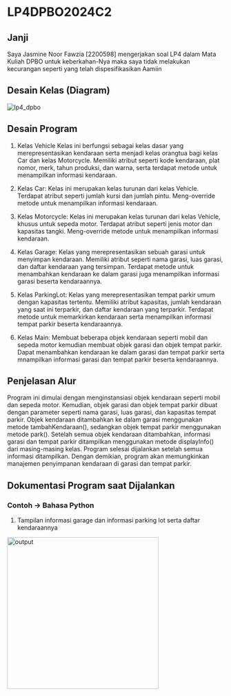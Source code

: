 # LP4DPBO2024C2

## Janji
Saya Jasmine Noor Fawzia [2200598] mengerjakan soal LP4 dalam Mata Kuliah DPBO
untuk keberkahan-Nya maka saya tidak melakukan kecurangan seperti yang telah dispesifikasikan
Aamiin

## Desain Kelas (Diagram)
![lp4_dpbo](https://github.com/jasminefwz/LP4DPBO2024C2/assets/147362810/deea6354-cdb4-4b61-8c01-53d288d84a25)

## Desain Program
1. Kelas Vehicle
Kelas ini berfungsi sebagai kelas dasar yang merepresentasikan kendaraan serta menjadi kelas orangtua bagi kelas Car dan kelas Motorcycle. Memiliki atribut seperti kode kendaraan, plat nomor, merk, tahun produksi, dan warna, serta terdapat metode untuk menampilkan informasi kendaraan.

2. Kelas Car:
Kelas ini merupakan kelas turunan dari kelas Vehicle. Terdapat atribut seperti jumlah kursi dan jumlah pintu. Meng-override metode untuk menampilkan informasi kendaraan.

3. Kelas Motorcycle:
Kelas ini merupakan kelas turunan dari kelas Vehicle, khusus untuk sepeda motor. Terdapat atribut seperti jenis motor dan kapasitas tangki. Meng-override metode untuk menampilkan informasi kendaraan.

4. Kelas Garage:
Kelas yang merepresentasikan sebuah garasi untuk menyimpan kendaraan. Memiliki atribut seperti nama garasi, luas garasi, dan daftar kendaraan yang tersimpan. Terdapat metode untuk menambahkan kendaraan ke dalam garasi juga menampilkan informasi garasi beserta kendaraannya.

5. Kelas ParkingLot:
Kelas yang merepresentasikan tempat parkir umum dengan kapasitas tertentu. Memiliki atribut kapasitas, jumlah kendaraan yang saat ini terparkir, dan daftar kendaraan yang terparkir. Terdapat metode untuk memarkirkan kendaraan serta menampilkan informasi tempat parkir beserta kendaraannya.

6. Kelas Main:
Membuat beberapa objek kendaraan seperti mobil dan sepeda motor kemudian membuat objek garasi dan objek tempat parkir. Dapat menambahkan kendaraan ke dalam garasi dan tempat parkir serta mnampilkan informasi garasi dan tempat parkir beserta kendaraannya.

## Penjelasan Alur
Program ini dimulai dengan menginstansiasi objek kendaraan seperti mobil dan sepeda motor. Kemudian, objek garasi dan objek tempat parkir dibuat dengan parameter seperti nama garasi, luas garasi, dan kapasitas tempat parkir. Objek kendaraan ditambahkan ke dalam garasi menggunakan metode tambahKendaraan(), sedangkan objek tempat parkir menggunakan metode park(). Setelah semua objek kendaraan ditambahkan, informasi garasi dan tempat parkir ditampilkan menggunakan metode displayInfo() dari masing-masing kelas. Program selesai dijalankan setelah semua informasi ditampilkan. Dengan demikian, program akan memungkinkan manajemen penyimpanan kendaraan di garasi dan tempat parkir.

## Dokumentasi Program saat Dijalankan
### Contoh -> Bahasa Python
1. Tampilan informasi garage dan informasi parking lot serta daftar kendaraannya
<img width="351" alt="output" src="https://github.com/jasminefwz/LP4DPBO2024C2/assets/147362810/7200456a-47b7-4701-a191-24da53f95675">
